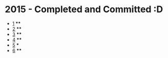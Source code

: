 # 2015 - Completed and Committed :D
* [1](https://adventofcode.com/2015/day/1) __\*\*__
* [2](https://adventofcode.com/2015/day/2) __\*\*__
* [3](https://adventofcode.com/2015/day/3) __\*\*__
* [4](https://adventofcode.com/2015/day/4) __\*\*__
* [5](https://adventofcode.com/2015/day/5) __\*__
* [6](https://adventofcode.com/2015/day/6) __\*\*__
